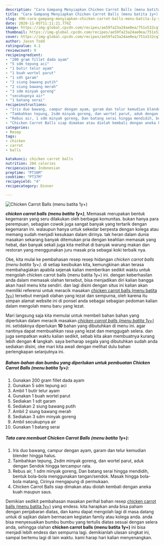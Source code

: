 ```yaml
---
description: "Cara Gampang Menyiapkan Chicken Carrot Balls (menu batita 1y+) yang Lezat Sekali"
title: "Cara Gampang Menyiapkan Chicken Carrot Balls (menu batita 1y+) yang Lezat Sekali"
slug: 496-cara-gampang-menyiapkan-chicken-carrot-balls-menu-batita-1y-yang-lezat-sekali
date: 2020-11-05T11:11:21.776Z
image: https://img-global.cpcdn.com/recipes/ae59fa23a24ae0ea/751x532cq70/chicken-carrot-balls-menu-batita-1y-foto-resep-utama.jpg
thumbnail: https://img-global.cpcdn.com/recipes/ae59fa23a24ae0ea/751x532cq70/chicken-carrot-balls-menu-batita-1y-foto-resep-utama.jpg
cover: https://img-global.cpcdn.com/recipes/ae59fa23a24ae0ea/751x532cq70/chicken-carrot-balls-menu-batita-1y-foto-resep-utama.jpg
author: Jason Todd
ratingvalue: 4.1
reviewcount: 9
recipeingredient:
- "200 gram fillet dada ayam"
- "5 sdm tepung aci"
- "1 butir telur ayam"
- "1 buah wortel parut"
- "1 sdt garam"
- "2 siung bawang putih"
- "2 siung bawang merah"
- "3 sdm minyak goreng"
- "secukupnya air"
- "1 batang serai"
recipeinstructions:
- "Iris duo bawang, campur dengan ayam, garam dan telur kemudian blender hingga halus."
- "Tambahkan tepung, 2sdm minyak goreng, dan wortel parut, aduk dengan Sendok hingga tercampur rata."
- "Rebus air, 1 sdm minyak goreng, Dan batang serai hingga mendidih, bentuk bola-bola menggunakan tangan/sendok. Masak hingga bola-bola matang, Cirinya mengapung di permukaan."
- "Chicken Carrot Balls siap dimakan atau diolah kembali dengan aneka kuah maupun saus."
categories:
- Resep
tags:
- chicken
- carrot
- balls

katakunci: chicken carrot balls 
nutrition: 284 calories
recipecuisine: Indonesian
preptime: "PT16M"
cooktime: "PT37M"
recipeyield: "4"
recipecategory: Dinner

---
```



![Chicken Carrot Balls (menu batita 1y+)](https://img-global.cpcdn.com/recipes/ae59fa23a24ae0ea/751x532cq70/chicken-carrot-balls-menu-batita-1y-foto-resep-utama.jpg)

<b><i>chicken carrot balls (menu batita 1y+)</i></b>, Memasak merupakan bentuk kegemaran yang seru dilakukan oleh berbagai komunitas. bukan hanya para perempuan, sebagian cowok juga sangat banyak yang tertarik dengan kegemaran ini. walaupun hanya untuk sekedar berpesta dengan kolega atau memang sudah menjadi kesukaan dalam dirinya. tak heran dalam dunia masakan sekarang banyak ditemukan pria dengan keahlian memasak yang hebat, dan banyak sekali juga kita melihat di banyak warung makan dan restoran yang menggunakan juru masak pria sebagai koki terbaik nya.

Oke, kita mulai ke pembahasan resep resep hidangan <i>chicken carrot balls (menu batita 1y+)</i>. di setiap kesibukan kita, kemungkinan akan terasa membahagiakan apabila sejenak kalian memberikan sedikit waktu untuk mengolah chicken carrot balls (menu batita 1y+) ini. dengan keberhasilan anda dalam memasak olahan tersebut, bisa menjadikan diri kalian bangga akan hasil menu kita sendiri. dan lagi disini dengan situs ini kalian akan memiliki referensi untuk meracik masakan <u>chicken carrot balls (menu batita 1y+)</u> tersebut menjadi olahan yang lezat dan sempurna, oleh karena itu simpan alamat website ini di ponsel anda sebagai sebagian pedoman kalian dalam mengolah menu baru yang lezat.




Mari langsung saja kita memulai untuk membeli bahan bahan yang diperlukan dalam meracik masakan <u><i>chicken carrot balls (menu batita 1y+)</i></u> ini. setidaknya diperlukan <b>10</b> bahan yang dibutuhkan di menu ini. agar nantinya dapat membuahkan rasa yang lezat dan menggugah selera. dan juga sempatkan waktu kalian sedikit, sebab kita akan membuatnya kurang lebih dengan <b>4</b> langkah. saya berharap segala yang dibutuhkan sudah anda sediakan disini, oke mari kita awali dengan melihat dulu bahan perlengkapan selanjutnya ini.

<!--inarticleads1-->

##### Bahan-bahan dan bumbu yang diperlukan untuk pembuatan Chicken Carrot Balls (menu batita 1y+):

1. Gunakan 200 gram fillet dada ayam
1. Gunakan 5 sdm tepung aci
1. Ambil 1 butir telur ayam
1. Gunakan 1 buah wortel parut
1. Sediakan 1 sdt garam
1. Sediakan 2 siung bawang putih
1. Ambil 2 siung bawang merah
1. Sediakan 3 sdm minyak goreng
1. Ambil secukupnya air
1. Gunakan 1 batang serai




<!--inarticleads2-->

##### Tata cara membuat Chicken Carrot Balls (menu batita 1y+):

1. Iris duo bawang, campur dengan ayam, garam dan telur kemudian blender hingga halus.
1. Tambahkan tepung, 2sdm minyak goreng, dan wortel parut, aduk dengan Sendok hingga tercampur rata.
1. Rebus air, 1 sdm minyak goreng, Dan batang serai hingga mendidih, bentuk bola-bola menggunakan tangan/sendok. Masak hingga bola-bola matang, Cirinya mengapung di permukaan.
1. Chicken Carrot Balls siap dimakan atau diolah kembali dengan aneka kuah maupun saus.




Demikian sedikit pembahasan masakan perihal bahan resep <u>chicken carrot balls (menu batita 1y+)</u> yang endess. kita harapkan anda bisa paham dengan penjabaran diatas, dan kamu dapat mengolah lagi di masa datang untuk di sajikan dalam bermacam kegiatan family atau kolega anda. anda bisa menyesuaikan bumbu bumbu yang tertulis diatas sesuai dengan selera anda, sehingga olahan <b>chicken carrot balls (menu batita 1y+)</b> ini bisa menjadi lebih endess dan sempurna lagi. demikianlah ulasan singkat ini, sampai bertemu lagi di lain waktu. kami harap hari kalian menyenangkan.
